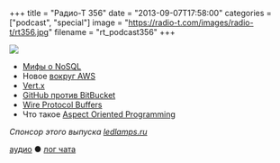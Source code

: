 +++
title = "Радио-Т 356"
date = "2013-09-07T17:58:00"
categories = ["podcast", "special"]
image = "https://radio-t.com/images/radio-t/rt356.jpg"
filename = "rt_podcast356"
+++

![](https://radio-t.com/images/radio-t/rt356.jpg)

* [Мифы о NoSQL](http://www.itexto.com.br/devkico/en/?p=20)
* Новое [вокруг AWS](http://aws.typepad.com/aws/2013/09/new-aws-command-line-interface-cli.html)
* [Vert.x](http://vertx.io/docs.html)
* [GitHub против BitBucket](http://www.makeuseof.com/tag/love-github-4-reasons-why-you-should-host-your-code-on-bitbucket/)
* [Wire Protocol Buffers](http://corner.squareup.com/2013/08/introducing-wire.html)
* Что такое [Aspect Oriented Programming](http://know.cujojs.com/tutorials/aop/intro-to-aspect-oriented-programming)

_Спонсор этого выпуска [ledlamps.ru](http://ledlamps.ru)_

[аудио](http://cdn.radio-t.com/rt_podcast356.mp3) ● [лог чата](http://chat.radio-t.com/logs/radio-t-356.html) <audio src="http://cdn.radio-t.com/rt_podcast356.mp3" preload="none"></audio>